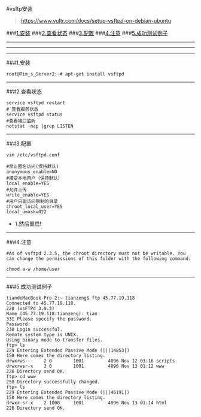 #vsftp安装
>https://www.vultr.com/docs/setup-vsftpd-on-debian-ubuntu

###[1.安装](#install)
###[2.查看状态](#check_status)
###[3.配置](#setup)
###[4.注意](#attention)
###[5.成功测试例子](#successful_demo)


***
***
***

###1.安装<a name="install"/>
```
root@Tim_s_Server2:~# apt-get install vsftpd
```

***

###2.查看状态<a name="check_status"/>
```
service vsftpd restart
# 查看服务状态
service vsftpd status
#查看端口监听
netstat -nap |grep LISTEN
```

***

###3.配置<a name="setup"/>
```
vim /etc/vsftpd.conf
```
```
#禁止匿名访问(保持默认)
anonymous_enable=NO
#接受本地用户（保持默认）
local_enable=YES
#允许上传
write_enable=YES
#用户只能访问限制的目录
chroot_local_user=YES
local_umask=022
```

* 1.然后重启!



***

###4.注意<a name="attention"/>


```
#As of vsftpd 2.3.5, the chroot directory must not be writable. You can change the permissions of this folder with the following command:

chmod a-w /home/user
```

***
###5.成功测试例子<a name="successful_demo"/>

```
tiandeMacBook-Pro-2:~ tianzeng$ ftp 45.77.19.118
Connected to 45.77.19.118.
220 (vsFTPd 3.0.3)
Name (45.77.19.118:tianzeng): tian
331 Please specify the password.
Password: 
230 Login successful.
Remote system type is UNIX.
Using binary mode to transfer files.
ftp> ls
229 Entering Extended Passive Mode (|||14853|)
150 Here comes the directory listing.
drwxrws---    2 0        1001         4096 Nov 12 03:16 scripts
drwxrwsr-x    3 0        1001         4096 Nov 13 01:12 www
226 Directory send OK.
ftp> cd www
250 Directory successfully changed.
ftp> ls
229 Entering Extended Passive Mode (|||46191|)
150 Here comes the directory listing.
drwxr-sr-x    2 1000     1001         4096 Nov 13 01:14 html
226 Directory send OK.
```






